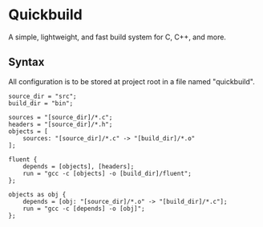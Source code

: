 # Quickbuild
A simple, lightweight, and fast build system for C, C++, and more.

## Syntax
All configuration is to be stored at project root in a file named "quickbuild".
```
source_dir = "src";
build_dir = "bin";

sources = "[source_dir]/*.c";
headers = "[source_dir]/*.h";
objects = [
    sources: "[source_dir]/*.c" -> "[build_dir]/*.o"
];

fluent {
    depends = [objects], [headers];
    run = "gcc -c [objects] -o [build_dir]/fluent";
};

objects as obj {
    depends = [obj: "[source_dir]/*.o" -> "[build_dir]/*.c"];
    run = "gcc -c [depends] -o [obj]";
};
```
